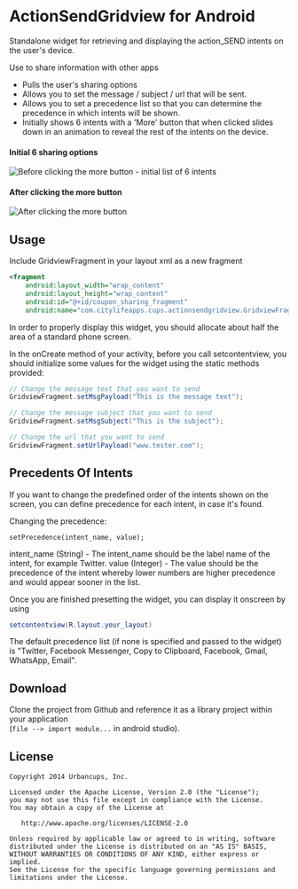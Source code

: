 # ActionSendGridview for Android

Standalone widget for retrieving and displaying the action_SEND intents on the user's device.

Use to share information with other apps
- Pulls the user's sharing options 
- Allows you to set the message / subject / url that will be sent.
- Allows you to set a precedence list so that you can determine the precedence in which intents will be shown.
- Initially shows 6 intents with a 'More' button that when clicked slides down in an animation to reveal the rest of the intents on the device.
 
#### Initial 6 sharing options
![Before clicking the more button - initial list of 6 intents](https://cloud.githubusercontent.com/assets/8603749/4184607/252dcd1c-374c-11e4-9bb5-d51b135f0756.jpg)

#### After clicking the more button
![After clicking the more button](https://cloud.githubusercontent.com/assets/8603749/4184608/25485df8-374c-11e4-8dcf-200ee113deb7.jpg)


## Usage

Include GridviewFragment in your layout xml as a new fragment

``` xml
<fragment
	android:layout_width="wrap_content"
	android:layout_height="wrap_content"
	android:id="@+id/coupon_sharing_fragment"
	android:name="com.citylifeapps.cups.actionsendgridview.GridviewFragment"/>
```
        
In order to properly display this widget, you should allocate about half the area of a standard phone screen.

In the onCreate method of your activity, before you call setcontentview, you should initialize some values for the widget using the static methods provided:

``` java
// Change the message text that you want to send 
GridviewFragment.setMsgPayload("This is the message text");

// Change the message subject that you want to send
GridviewFragment.setMsgSubject("This is the subject");

// Change the url that you want to send
GridviewFragment.setUrlPayload("www.tester.com");
```


## Precedents Of Intents

If you want to change the predefined order of the intents shown on the screen, you can define precedence for each intent, in case it's found.

Changing the precedence:

```
setPrecedence(intent_name, value);
```

intent_name (String) - The intent_name should be the label name of the intent, for example Twitter.
value (Integer) - The value should be the precedence of the intent whereby lower numbers are higher precedence and would appear sooner in the list. 

Once you are finished presetting the widget, you can display it onscreen by using 
``` java
setcontentview(R.layout.your_layout)
```
The default precedence list (if none is specified and passed to the widget) is "Twitter, Facebook Messenger, Copy to Clipboard, Facebook, Gmail, WhatsApp, Email". 



## Download

Clone the project from Github and reference it as a library project within your application  
(`file --> import module...` in android studio).


## License

```
Copyright 2014 Urbancups, Inc.

Licensed under the Apache License, Version 2.0 (the "License");
you may not use this file except in compliance with the License.
You may obtain a copy of the License at

   http://www.apache.org/licenses/LICENSE-2.0

Unless required by applicable law or agreed to in writing, software
distributed under the License is distributed on an "AS IS" BASIS,
WITHOUT WARRANTIES OR CONDITIONS OF ANY KIND, either express or implied.
See the License for the specific language governing permissions and
limitations under the License.
```